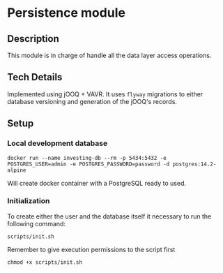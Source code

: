 # Persistence module
## Description 
This module is in charge of handle all the data layer access operations. 

## Tech Details
Implemented using jOOQ + VAVR. It uses `flyway` migrations to either database versioning and generation of the jOOQ's records.

## Setup 

### Local development database

```shell
docker run --name investing-db --rm -p 5434:5432 -e POSTGRES_USER=admin -e POSTGRES_PASSWORD=password -d postgres:14.2-alpine 
```
Will create docker container with a PostgreSQL ready to used. 

### Initialization

To create either the user and the database itself it necessary to run the following command: 

```shell
scripts/init.sh
```
Remember to give execution permissions to the script first

```shell
chmod +x scripts/init.sh
```
